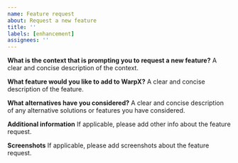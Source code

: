 ```yaml
---
name: Feature request
about: Request a new feature
title: ''
labels: [enhancement]
assignees: ''
---
```


**What is the context that is prompting you to request a new feature?**
A clear and concise description of the context.

**What feature would you like to add to WarpX?**
A clear and concise description of the feature.

**What alternatives have you considered?**
A clear and concise description of any alternative solutions or features you have considered.

**Additional information**
If applicable, please add other info about the feature request.

**Screenshots**
If applicable, please add screenshots about the feature request.
